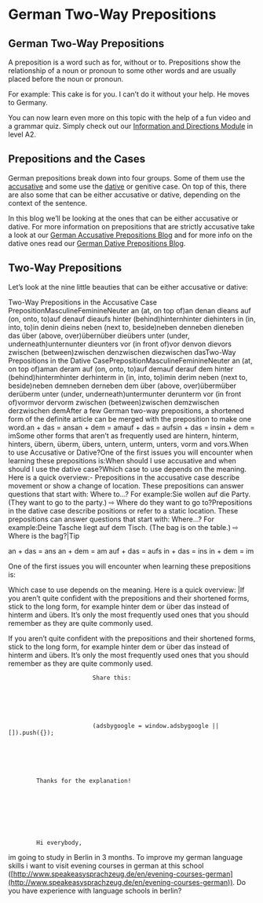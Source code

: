 # German Two-Way Prepositions

[](http://www.jabbalab.com/blog/wp-content/uploads/2015/04/Two-Way-Prepositions.jpg)

## German Two-Way Prepositions

A preposition is a word such as for, without or to. Prepositions show the relationship of a noun or pronoun to some other words and are usually placed before the noun or pronoun.

For example:
This cake is for you.
I can’t do it without your help.
He moves to Germany.

You can now learn even more on this topic with the help of a fun video and a grammar quiz. Simply check out our [Information and Directions Module](../../module.php-id=66.html) in level A2. 

## Prepositions and the Cases


German prepositions break down into four groups. Some of them use the [accusative](../15767/german-accusative-prepositions.html) and some use the [dative](../15792/german-dative-prepositions.html) or genitive case. On top of this, there are also some that can be either accusative or dative, depending on the context of the sentence. 

In this blog we’ll be looking at the ones that can be either accusative or dative. For more information on prepositions that are strictly accusative take a look at our [German Accusative Prepositions Blog](../15767/german-accusative-prepositions.html) and for more info on the dative ones read our [German Dative Prepositions Blog](../15792/german-dative-prepositions.html). 

## Two-Way Prepositions


Let’s look at the nine little beauties that can be either accusative or dative:

Two-Way Prepositions in the Accusative Case
PrepositionMasculineFeminineNeuter
an (at, on top of)an denan dieans
auf (on, onto, to)auf denauf dieaufs
hinter (behind)hinternhinter diehinters
in (in, into, to)in denin dieins
neben (next to, beside)neben denneben dieneben das
über (above, over)übernüber dieübers
unter (under, underneath)unternunter dieunters
vor (in front of)vor denvon dievors
zwischen (between)zwischen denzwischen diezwischen dasTwo-Way Prepositions in the Dative CasePrepositionMasculineFeminineNeuter
an (at, on top of)aman deram
auf (on, onto, to)auf demauf derauf dem
hinter (behind)hintermhinter derhinterm
in (in, into, to)imin derim
neben (next to, beside)neben demneben derneben dem
über (above, over)übermüber derüberm
unter (under, underneath)untermunter derunterm
vor (in front of)vormvor dervorm
zwischen (between)zwischen demzwischen derzwischen demAfter a few German two-way prepositions, a shortened form of the definite article can be merged with the preposition to make one word.an + das = ansan + dem = amauf + das = aufsin + das = insin + dem = imSome other forms that aren’t as frequently used are hintern, hinterm, hinters, übern, überm, übers, untern, unterm, unters, vorm and vors.When to use Accusative or Dative?One of the first issues you will encounter when learning these prepositions is:When should I use accusative and when should I use the dative case?Which case to use depends on the meaning. Here is a quick overview:- Prepositions in the accusative case describe movement or show a change of location. These prepositions can answer questions that start with: Where to…? For example:Sie wollen auf die Party. (They want to go to the party.) ⇨ Where do they want to go to?Prepositions in the dative case describe positions or refer to a static location. These prepositions can answer questions that start with: Where…? For example:Deine Tasche liegt auf dem Tisch. (The bag is on the table.) ⇨ Where is the bag?|Tip

an + das = ans
an + dem = am
auf + das = aufs
in + das = ins
in + dem = im


One of the first issues you will encounter when learning these prepositions is:

Which case to use depends on the meaning. Here is a quick overview:
|If you aren’t quite confident with the prepositions and their shortened forms, stick to the long form, for example hinter dem or über das instead of hinterm and übers. It’s only the most frequently used ones that you should remember as they are quite commonly used.

If you aren’t quite confident with the prepositions and their shortened forms, stick to the long form, for example hinter dem or über das instead of hinterm and übers. It’s only the most frequently used ones that you should remember as they are quite commonly used.



                        
                            Share this: 
                            
                            




                            (adsbygoogle = window.adsbygoogle || []).push({});
                            



        
        
            Thanks for the explanation! 

        

    


        
        
            Hi everybody,
im going to study in Berlin in 3 months. To improve my german language skills i want to visit evening courses in german at this school ([http://www.speakeasysprachzeug.de/en/evening-courses-german](http://www.speakeasysprachzeug.de/en/evening-courses-german)). Do you have experience with language schools in berlin?

        

    
